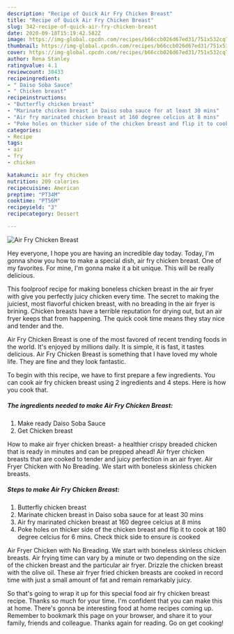 ```yaml
---
description: "Recipe of Quick Air Fry Chicken Breast"
title: "Recipe of Quick Air Fry Chicken Breast"
slug: 342-recipe-of-quick-air-fry-chicken-breast
date: 2020-09-18T15:19:42.582Z
image: https://img-global.cpcdn.com/recipes/b66ccb026d67ed31/751x532cq70/air-fry-chicken-breast-recipe-main-photo.jpg
thumbnail: https://img-global.cpcdn.com/recipes/b66ccb026d67ed31/751x532cq70/air-fry-chicken-breast-recipe-main-photo.jpg
cover: https://img-global.cpcdn.com/recipes/b66ccb026d67ed31/751x532cq70/air-fry-chicken-breast-recipe-main-photo.jpg
author: Rena Stanley
ratingvalue: 4.1
reviewcount: 30433
recipeingredient:
- " Daiso Soba Sauce"
- " Chicken breast"
recipeinstructions:
- "Butterfly chicken breast"
- "Marinate chicken breast in Daiso soba sauce for at least 30 mins"
- "Air fry marinated chicken breast at 160 degree celcius at 8 mins"
- "Poke holes on thicker side of the chicken breast and flip it to cook at 180 degree celcius for 6 mins. Check thick side to ensure is cooked"
categories:
- Recipe
tags:
- air
- fry
- chicken

katakunci: air fry chicken 
nutrition: 209 calories
recipecuisine: American
preptime: "PT34M"
cooktime: "PT56M"
recipeyield: "3"
recipecategory: Dessert

---
```



![Air Fry Chicken Breast](https://img-global.cpcdn.com/recipes/b66ccb026d67ed31/751x532cq70/air-fry-chicken-breast-recipe-main-photo.jpg)

Hey everyone, I hope you are having an incredible day today. Today, I'm gonna show you how to make a special dish, air fry chicken breast. One of my favorites. For mine, I'm gonna make it a bit unique. This will be really delicious.

This foolproof recipe for making boneless chicken breast in the air fryer with give you perfectly juicy chicken every time. The secret to making the juiciest, most flavorful chicken breast, with no breading in the air fryer is brining. Chicken breasts have a terrible reputation for drying out, but an air fryer keeps that from happening. The quick cook time means they stay nice and tender and the.

Air Fry Chicken Breast is one of the most favored of recent trending foods in the world. It's enjoyed by millions daily. It is simple, it is fast, it tastes delicious. Air Fry Chicken Breast is something that I have loved my whole life. They are fine and they look fantastic.


To begin with this recipe, we have to first prepare a few ingredients. You can cook air fry chicken breast using 2 ingredients and 4 steps. Here is how you cook that.

<!--inarticleads1-->

##### The ingredients needed to make Air Fry Chicken Breast:

1. Make ready  Daiso Soba Sauce
1. Get  Chicken breast


How to make air fryer chicken breast- a healthier crispy breaded chicken that is ready in minutes and can be prepped ahead! Air fryer chicken breasts that are cooked to tender and juicy perfection in an air fryer. Air Fryer Chicken with No Breading. We start with boneless skinless chicken breasts. 

<!--inarticleads2-->

##### Steps to make Air Fry Chicken Breast:

1. Butterfly chicken breast
1. Marinate chicken breast in Daiso soba sauce for at least 30 mins
1. Air fry marinated chicken breast at 160 degree celcius at 8 mins
1. Poke holes on thicker side of the chicken breast and flip it to cook at 180 degree celcius for 6 mins. Check thick side to ensure is cooked


Air Fryer Chicken with No Breading. We start with boneless skinless chicken breasts. Air frying time can vary by a minute or two depending on the size of the chicken breast and the particular air fryer. Drizzle the chicken breast with the olive oil. These air fryer fried chicken breasts are cooked in record time with just a small amount of fat and remain remarkably juicy. 

So that's going to wrap it up for this special food air fry chicken breast recipe. Thanks so much for your time. I'm confident that you can make this at home. There's gonna be interesting food at home recipes coming up. Remember to bookmark this page on your browser, and share it to your family, friends and colleague. Thanks again for reading. Go on get cooking!
